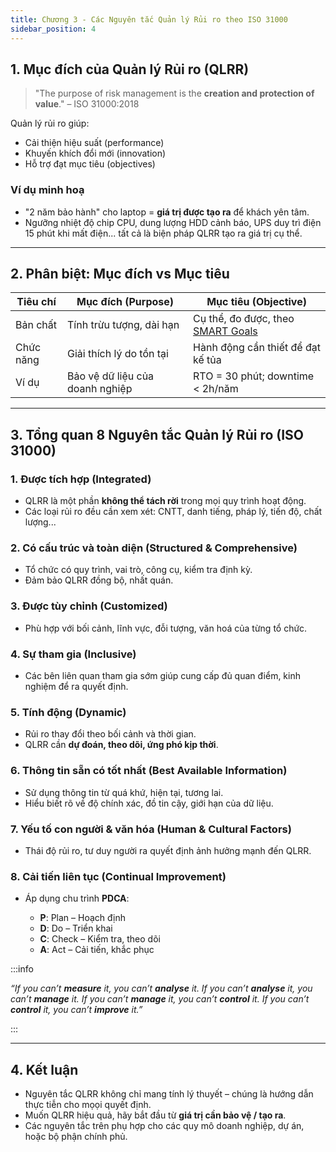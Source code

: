 ```yaml
---
title: Chương 3 - Các Nguyên tắc Quản lý Rủi ro theo ISO 31000
sidebar_position: 4
---
```


## 1. Mục đích của Quản lý Rủi ro (QLRR)

> "The purpose of risk management is the **creation and protection of value**." – ISO 31000:2018

Quản lý rủi ro giúp:

- Cải thiện hiệu suất (performance)
- Khuyến khích đổi mới (innovation)
- Hỗ trợ đạt mục tiêu (objectives)

### Ví dụ minh hoạ

- "2 năm bảo hành" cho laptop = **giá trị được tạo ra** để khách yên tâm.
- Ngưỡng nhiệt độ chip CPU, dung lượng HDD cảnh báo, UPS duy trì điện 15 phút khi mất điện... tất cả là biện pháp QLRR tạo ra giá trị cụ thể.

---

## 2. Phân biệt: Mục đích vs Mục tiêu

| Tiêu chí  | Mục đích (Purpose)              | Mục tiêu (Objective)                                                                               |
| --------- | ------------------------------- | -------------------------------------------------------------------------------------------------- |
| Bản chất  | Tính trừu tượng, dài hạn        | Cụ thể, đo được, theo [SMART Goals](https://vi.wikipedia.org/wiki/M%E1%BB%A5c_ti%C3%AAu_S.M.A.R.T) |
| Chức năng | Giải thích lý do tồn tại        | Hành động cần thiết để đạt kế tủa                                                                  |
| Ví dụ     | Bảo vệ dữ liệu của doanh nghiệp | RTO = 30 phút; downtime < 2h/năm                                                                   |

---

## 3. Tổng quan 8 Nguyên tắc Quản lý Rủi ro (ISO 31000)

### 1. Được tích hợp (Integrated)

- QLRR là một phần **không thể tách rời** trong mọi quy trình hoạt động.
- Các loại rủi ro đều cần xem xét: CNTT, danh tiếng, pháp lý, tiến độ, chất lượng...

### 2. Có cấu trúc và toàn diện (Structured & Comprehensive)

- Tổ chức có quy trình, vai trò, công cụ, kiểm tra định kỳ.
- Đảm bảo QLRR đồng bộ, nhất quán.

### 3. Được tùy chỉnh (Customized)

- Phù hợp với bối cảnh, lĩnh vực, đỗi tượng, văn hoá của từng tổ chức.

### 4. Sự tham gia (Inclusive)

- Các bên liên quan tham gia sớm giúp cung cấp đủ quan điểm, kinh nghiệm để ra quyết định.

### 5. Tính động (Dynamic)

- Rủi ro thay đổi theo bối cảnh và thời gian.
- QLRR cần **dự đoán, theo dõi, ứng phó kịp thời**.

### 6. Thông tin sẵn có tốt nhất (Best Available Information)

- Sử dụng thông tin từ quá khứ, hiện tại, tương lai.
- Hiểu biết rõ về độ chính xác, đồ tin cậy, giới hạn của dữ liệu.

### 7. Yếu tố con người & văn hóa (Human & Cultural Factors)

- Thái độ rủi ro, tư duy người ra quyết định ảnh hưởng mạnh đến QLRR.

### 8. Cải tiến liên tục (Continual Improvement)

- Áp dụng chu trình **PDCA**:

  - **P**: Plan – Hoạch định
  - **D**: Do – Triển khai
  - **C**: Check – Kiểm tra, theo dõi
  - **A**: Act – Cải tiến, khắc phục

:::info

_“If you can’t **measure** it, you can’t **analyse** it._
_If you can’t **analyse** it, you can’t **manage** it._
_If you can’t **manage** it, you can’t **control** it._
_If you can’t **control** it, you can’t **improve** it.”_

:::

---

## 4. Kết luận

- Nguyên tắc QLRR không chỉ mang tính lý thuyết – chúng là hướng dẫn thực tiễn cho mọọi quyết định.
- Muốn QLRR hiệu quả, hãy bắt đầu từ **giá trị cần bảo vệ / tạo ra**.
- Các nguyên tắc trên phụ hợp cho các quy mô doanh nghiệp, dự án, hoặc bộ phận chính phủ.
